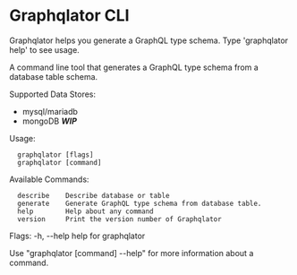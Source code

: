 # Graphqlator CLI
Graphqlator helps you generate a GraphQL type schema. Type 'graphqlator help' to see usage.

A command line tool that generates a GraphQL type schema from a database table schema.

Supported Data Stores:

- mysql/mariadb
- mongoDB __*WIP*__


Usage:
```
  graphqlator [flags]
  graphqlator [command]
```
Available Commands:
```
  describe    Describe database or table
  generate    Generate GraphQL type schema from database table.
  help        Help about any command
  version     Print the version number of Graphqlator
```
Flags:
  -h, --help   help for graphqlator

Use "graphqlator [command] --help" for more information about a command.
